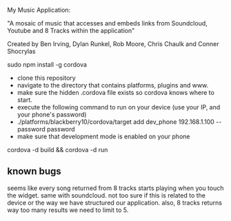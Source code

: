 My Music Application:

"A mosaic of music that accesses and embeds links from Soundcloud, Youtube and 8 Tracks within the application"

Created by Ben Irving, Dylan Runkel, Rob Moore, Chris Chaulk and Conner Shocrylas 

sudo npm install -g cordova

- clone this repository
- navigate to the directory that contains platforms, plugins and www.
- make sure the hidden .cordova file exists so cordova knows where to start.
- execute the following command to run on your device (use your IP, and your phone's password)
- ./platforms/blackberry10/cordova/target add dev_phone 192.168.1.100 --password password
- make sure that development mode is enabled on your phone

cordova -d build && cordova -d run  

known bugs
----------
seems like every song returned from 8 tracks starts playing when you touch the widget. same with soundcloud. not too sure if this is related to the device or the way we have structured our application. also, 8 tracks returns way too many results we need to limit to 5. 